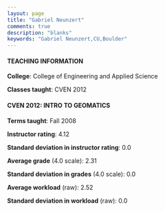 ```yaml
---
layout: page
title: "Gabriel Neunzert" 
comments: true
description: "blanks"
keywords: "Gabriel Neunzert,CU,Boulder"
---
```

<head>
<script src="https://ajax.googleapis.com/ajax/libs/jquery/2.1.3/jquery.min.js"></script>
<script src="https://dl.dropboxusercontent.com/s/pc42nxpaw1ea4o9/highcharts.js?dl=0"></script>
<!-- <script src="../assets/js/highcharts.js"></script> -->
<style type="text/css">@font-face {
	font-family: "Bebas Neue";
	src: url(https://www.filehosting.org/file/details/544349/BebasNeue Regular.otf) format("opentype");
	}
	h1.Bebas { 
		font-family: "Bebas Neue", Verdana, Tahoma;
	}
</style>
</head>
	   
#### TEACHING INFORMATION

**College**: College of Engineering and Applied Science

**Classes taught**: CVEN 2012

#### CVEN 2012: INTRO TO GEOMATICS

**Terms taught**: Fall 2008

**Instructor rating**: 4.12

**Standard deviation in instructor rating**: 0.0

**Average grade** (4.0 scale): 2.31

**Standard deviation in grades** (4.0 scale): 0.0

**Average workload** (raw): 2.52

**Standard deviation in workload** (raw): 0.0

